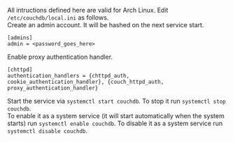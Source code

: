 All intructions defined here are valid for Arch Linux.
Edit `/etc/couchdb/local.ini` as follows.  
Create an admin account. It will be hashed on the next service start.  
```
[admins]
admin = <password_goes_here>
```
Enable proxy authentication handler.  
```
[chttpd]
authentication_handlers = {chttpd_auth, cookie_authentication_handler}, {couch_httpd_auth, proxy_authentication_handler}
```
Start the service via `systemctl start couchdb`. To stop it run `systemctl stop couchdb`.  
To enable it as a system service (it will start automatically when the system starts) run `systemctl enable couchdb`. To disable it as a system service run `systemctl disable couchdb`.
